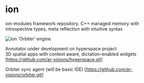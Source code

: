 # ion
ion-modules framework repository. C++ managed memory with introspective types, meta reflection with intuitive syntax

![ion 'Orbiter' engine](https://github.com/ar-visions/ion/blob/ion-orbiter.png?raw=true)

Annotator under development on hyperspace project  
3D spatial apps with context aware, dictation-enabled widgets  
[https://github.com/ar-visions/hyperspace.git]

Orbiter sync agent (will be basic IDE)
[https://github.com/ar-visions/orbiter.git]